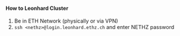 #### How to Leonhard Cluster
1. Be in ETH Network (physically or via VPN)
2. `ssh <nethz>@login.leonhard.ethz.ch` and enter NETHZ password

